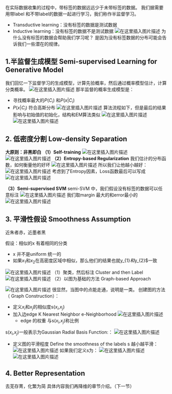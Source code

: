 ﻿在实际数据收集的过程中，带标签的数据远远少于未带标签的数据。 我们据需要用带label 和不带label的数据一起进行学习，我们称作半监督学习。

 - Transductive learning：没有标签的数据是测试数据
 - Inductive learning：没有标签的数据不是测试数据
 ![在这里插入图片描述](https://img-blog.csdn.net/20181003063907905?watermark/2/text/aHR0cHM6Ly9ibG9nLmNzZG4ubmV0L2R1a3VrdTUwMzg=/font/5a6L5L2T/fontsize/400/fill/I0JBQkFCMA==/dissolve/70)
为什么没有标签的数据会帮助我们学习呢？ 是因为没有标签数据的分布可能会告诉我们一些潜在的规律。
## 1.半监督生成模型 Semi-supervised Learning for Generative Model

我们回忆一下监督学习的生成模型，计算先验概率，然后通过概率模型估计，计算分类概率。
![在这里插入图片描述](https://img-blog.csdn.net/20181003064303605?watermark/2/text/aHR0cHM6Ly9ibG9nLmNzZG4ubmV0L2R1a3VrdTUwMzg=/font/5a6L5L2T/fontsize/400/fill/I0JBQkFCMA==/dissolve/70)
那半监督的概率生成模型是：

 - 寻找概率最大的$P(C_{i})$ 和$P(x|C_{i})$
 - $P(x|C_{i})$ 符合高斯分布
 ![在这里插入图片描述](https://img-blog.csdn.net/20181003064933406?watermark/2/text/aHR0cHM6Ly9ibG9nLmNzZG4ubmV0L2R1a3VrdTUwMzg=/font/5a6L5L2T/fontsize/400/fill/I0JBQkFCMA==/dissolve/70)
 算法流程如下，但是最后的结果影响与初始值的初始化，结构和EM算法类似
 ![在这里插入图片描述](https://img-blog.csdn.net/20181003065359557?watermark/2/text/aHR0cHM6Ly9ibG9nLmNzZG4ubmV0L2R1a3VrdTUwMzg=/font/5a6L5L2T/fontsize/400/fill/I0JBQkFCMA==/dissolve/70)
 ![在这里插入图片描述](https://img-blog.csdn.net/2018100306561671?watermark/2/text/aHR0cHM6Ly9ibG9nLmNzZG4ubmV0L2R1a3VrdTUwMzg=/font/5a6L5L2T/fontsize/400/fill/I0JBQkFCMA==/dissolve/70)
## 2. 低密度分割 Low-density Separation

**大原则：非黑即白**
**（1）Self-training**
![在这里插入图片描述](https://img-blog.csdn.net/20181003140710473?watermark/2/text/aHR0cHM6Ly9ibG9nLmNzZG4ubmV0L2R1a3VrdTUwMzg=/font/5a6L5L2T/fontsize/400/fill/I0JBQkFCMA==/dissolve/70)
![在这里插入图片描述](https://img-blog.csdn.net/20181003140824655?watermark/2/text/aHR0cHM6Ly9ibG9nLmNzZG4ubmV0L2R1a3VrdTUwMzg=/font/5a6L5L2T/fontsize/400/fill/I0JBQkFCMA==/dissolve/70)
**（2）Entropy-based Regularization**
我们估计的分布函数，如何衡量他的好坏
![在这里插入图片描述](https://img-blog.csdn.net/20181003141012986?watermark/2/text/aHR0cHM6Ly9ibG9nLmNzZG4ubmV0L2R1a3VrdTUwMzg=/font/5a6L5L2T/fontsize/400/fill/I0JBQkFCMA==/dissolve/70)
所以我们让他越小越好：
![在这里插入图片描述](https://img-blog.csdn.net/20181003141057315?watermark/2/text/aHR0cHM6Ly9ibG9nLmNzZG4ubmV0L2R1a3VrdTUwMzg=/font/5a6L5L2T/fontsize/400/fill/I0JBQkFCMA==/dissolve/70)
考虑到了Entropy因素，Loss函数最后可以写成
![在这里插入图片描述](https://img-blog.csdn.net/20181003141153486?watermark/2/text/aHR0cHM6Ly9ibG9nLmNzZG4ubmV0L2R1a3VrdTUwMzg=/font/5a6L5L2T/fontsize/400/fill/I0JBQkFCMA==/dissolve/70)

**（3）Semi-supervised SVM**
semi-SVM 中，我们假设没有标签的数据可以任意标注
![在这里插入图片描述](https://img-blog.csdn.net/20181003141404236?watermark/2/text/aHR0cHM6Ly9ibG9nLmNzZG4ubmV0L2R1a3VrdTUwMzg=/font/5a6L5L2T/fontsize/400/fill/I0JBQkFCMA==/dissolve/70)
我们取margin 最大的和error最小的
![在这里插入图片描述](https://img-blog.csdn.net/20181003141543303?watermark/2/text/aHR0cHM6Ly9ibG9nLmNzZG4ubmV0L2R1a3VrdTUwMzg=/font/5a6L5L2T/fontsize/400/fill/I0JBQkFCMA==/dissolve/70)

## 3. 平滑性假设 Smoothness Assumption
近朱者赤，近墨者黑

假设：相似的x 有着相同的分类

 - x 并不是uniform 统一的
 - 如果$x_{1}$和$x_{2}$在高密度区域中相似，那么他们的结果也就y_{1}$和$y_{2}$一致
 
 ![在这里插入图片描述](https://img-blog.csdn.net/20181003142117532?watermark/2/text/aHR0cHM6Ly9ibG9nLmNzZG4ubmV0L2R1a3VrdTUwMzg=/font/5a6L5L2T/fontsize/400/fill/I0JBQkFCMA==/dissolve/70)
（1）聚类，然后标注 Cluster and then Label
![在这里插入图片描述](https://img-blog.csdn.net/20181003142229135?watermark/2/text/aHR0cHM6Ly9ibG9nLmNzZG4ubmV0L2R1a3VrdTUwMzg=/font/5a6L5L2T/fontsize/400/fill/I0JBQkFCMA==/dissolve/70)
（2）以图为基础的方法 Graph-based Approach
   
![在这里插入图片描述](https://img-blog.csdn.net/20181003142414439?watermark/2/text/aHR0cHM6Ly9ibG9nLmNzZG4ubmV0L2R1a3VrdTUwMzg=/font/5a6L5L2T/fontsize/400/fill/I0JBQkFCMA==/dissolve/70)
 很显然，当图中的点能走通，说明是一类。
 创建图的方法（ Graph Construction）：
 
 - 定义$x_{i}$和$x_{j}$的相似度s($x_{i}$,$x_{j}$)
 - 加入边edge
   K Nearest Neighbor
   e-Neighborhood 
   ![在这里插入图片描述](https://img-blog.csdn.net/20181003143001715?watermark/2/text/aHR0cHM6Ly9ibG9nLmNzZG4ubmV0L2R1a3VrdTUwMzg=/font/5a6L5L2T/fontsize/400/fill/I0JBQkFCMA==/dissolve/70)
    - edge 的权重 与s($x_{i}$,$x_{j}$)称比例
    
s($x_{i}$,$x_{j}$)一般表示为Gaussian Radial Basis Function:：
![在这里插入图片描述](https://img-blog.csdn.net/20181003143343290?watermark/2/text/aHR0cHM6Ly9ibG9nLmNzZG4ubmV0L2R1a3VrdTUwMzg=/font/5a6L5L2T/fontsize/400/fill/I0JBQkFCMA==/dissolve/70)
        

 -    定义图的平滑程度 Define the smoothness of the labels 
s 越小越平滑：
![在这里插入图片描述](https://img-blog.csdn.net/20181003143611745?watermark/2/text/aHR0cHM6Ly9ibG9nLmNzZG4ubmV0L2R1a3VrdTUwMzg=/font/5a6L5L2T/fontsize/400/fill/I0JBQkFCMA==/dissolve/70)
如果我们定义s为：
![在这里插入图片描述](https://img-blog.csdn.net/20181003143952462?watermark/2/text/aHR0cHM6Ly9ibG9nLmNzZG4ubmV0L2R1a3VrdTUwMzg=/font/5a6L5L2T/fontsize/400/fill/I0JBQkFCMA==/dissolve/70)
![在这里插入图片描述](https://img-blog.csdn.net/20181003144303377?watermark/2/text/aHR0cHM6Ly9ibG9nLmNzZG4ubmV0L2R1a3VrdTUwMzg=/font/5a6L5L2T/fontsize/400/fill/I0JBQkFCMA==/dissolve/70)

## 4. Better Representation
去芜存菁，化繁为简  具体内容我们再降维的章节介绍。（下一节）
